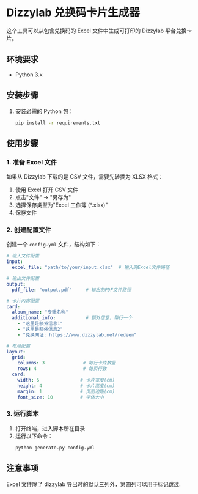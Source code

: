 # Dizzylab 兑换码卡片生成器

这个工具可以从包含兑换码的 Excel 文件中生成可打印的 Dizzylab 平台兑换卡片。

## 环境要求

- Python 3.x

## 安装步骤

1. 安装必需的 Python 包：
   ```bash
   pip install -r requirements.txt
   ```

## 使用步骤

### 1. 准备 Excel 文件

如果从 Dizzylab 下载的是 CSV 文件，需要先转换为 XLSX 格式：

1. 使用 Excel 打开 CSV 文件
2. 点击"文件" -> "另存为"
3. 选择保存类型为"Excel 工作簿 (*.xlsx)"
4. 保存文件

### 2. 创建配置文件

创建一个 `config.yml` 文件，结构如下：

```yaml
# 输入文件配置
input:
  excel_file: "path/to/your/input.xlsx"  # 输入的Excel文件路径

# 输出文件配置
output:
  pdf_file: "output.pdf"     # 输出的PDF文件路径

# 卡片内容配置
card:
  album_name: "专辑名称"
  additional_info:           # 额外信息，每行一个
    - "这里是额外信息1"
    - "这里是额外信息2"
    - "兑换网址: https://www.dizzylab.net/redeem"

# 布局配置
layout:
  grid:
    columns: 3              # 每行卡片数量
    rows: 4                 # 每页行数
  card:
    width: 6               # 卡片宽度(cm)
    height: 4              # 卡片高度(cm)
    margin: 1              # 页面边距(cm)
    font_size: 10          # 字体大小
```

### 3. 运行脚本

1. 打开终端，进入脚本所在目录
2. 运行以下命令：
   ```bash
   python generate.py config.yml
   ```

## 注意事项

Excel 文件除了 dizzylab 导出时的默认三列外，第四列可以用于标记跳过.
